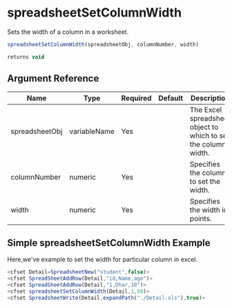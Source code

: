 # spreadsheetSetColumnWidth

 Sets the width of a column in a worksheet.

```javascript
spreadsheetSetColumnWidth(spreadsheetObj, columnNumber, width)
```

```javascript
returns void
```

## Argument Reference

| Name | Type | Required | Default | Description |
| --- | --- | --- | --- | --- |
| spreadsheetObj | variableName | Yes |  | The Excel spreadsheet object to which to set the column width. |
| columnNumber | numeric | Yes |  | Specifies the column to set the width. |
| width | numeric | Yes |  | Specifies the width in points. |

## Simple spreadsheetSetColumnWidth Example

Here,we've example to set the width for particular column in excel.

```javascript
<cfset Detail=SpreadsheetNew("student",false)>
<cfset SpreadSheetAddRow(Detail,"id,Name,age")>
<cfset SpreadSheetAddRow(Detail,"1,Dhar,10")>
<cfset spreadsheetSetColumnWidth(Detail,1,50)>
<cfset SpreadsheetWrite(Detail,expandPath("./Detail.xls"),true)>
```
